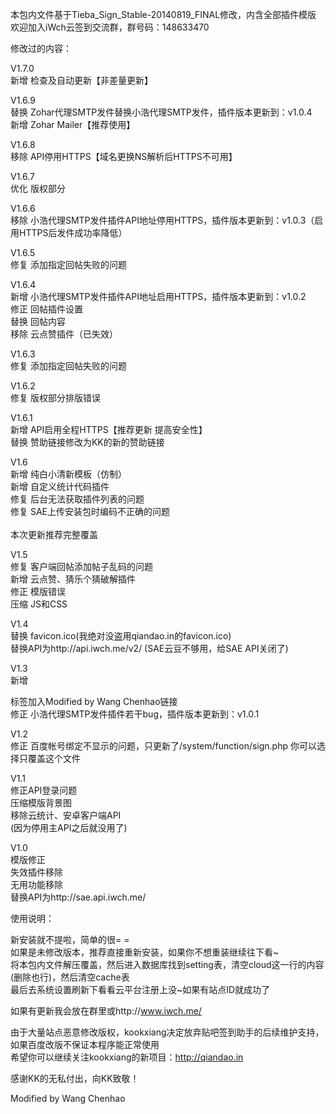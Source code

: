 本包内文件基于Tieba_Sign_Stable-20140819_FINAL修改，内含全部插件模版<br />
欢迎加入iWch云签到交流群，群号码：148633470<br />

修改过的内容：<br />

V1.7.0<br />
新增 检查及自动更新【非差量更新】<br />

V1.6.9<br />
替换 Zohar代理SMTP发件替换小浩代理SMTP发件，插件版本更新到：v1.0.4<br />
新增 Zohar Mailer【推荐使用】<br />

V1.6.8<br />
移除 API停用HTTPS【域名更换NS解析后HTTPS不可用】<br />

V1.6.7<br />
优化 版权部分<br />

V1.6.6<br />
移除 小浩代理SMTP发件插件API地址停用HTTPS，插件版本更新到：v1.0.3（启用HTTPS后发件成功率降低）<br />

V1.6.5<br />
修复 添加指定回帖失败的问题<br />

V1.6.4<br />
新增 小浩代理SMTP发件插件API地址启用HTTPS，插件版本更新到：v1.0.2<br />
修正 回帖插件设置<br />
替换 回帖内容<br />
移除 云点赞插件（已失效）<br />

V1.6.3<br />
修复 添加指定回帖失败的问题<br />

V1.6.2<br />
修复 版权部分排版错误<br />

V1.6.1<br />
新增 API启用全程HTTPS【推荐更新 提高安全性】<br />
替换 赞助链接修改为KK的新的赞助链接<br />

V1.6<br />
新增 纯白小清新模板（仿制）<br />
新增 自定义统计代码插件<br />
修复 后台无法获取插件列表的问题<br />
修复 SAE上传安装包时编码不正确的问题<br />
<br />
本次更新推荐完整覆盖<br />

V1.5<br />
修复 客户端回帖添加帖子乱码的问题<br />
新增 云点赞、猜乐个猜破解插件<br />
修正 模版错误<br />
压缩 JS和CSS<br />

V1.4<br />
替换 favicon.ico(我绝对没盗用qiandao.in的favicon.ico)<br />
替换API为http://api.iwch.me/v2/ (SAE云豆不够用，给SAE API关闭了)<br />

V1.3<br />
新增 <footer>标签加入Modified by Wang Chenhao链接<br />
修正 小浩代理SMTP发件插件若干bug，插件版本更新到：v1.0.1<br />

V1.2<br />
修正 百度帐号绑定不显示的问题，只更新了/system/function/sign.php 你可以选择只覆盖这个文件<br />

V1.1<br />
修正API登录问题<br />
压缩模版背景图<br />
移除云统计、安卓客户端API<br />
(因为停用主API之后就没用了)<br />

V1.0<br />
模版修正<br />
失效插件移除<br />
无用功能移除<br />
替换API为http://sae.api.iwch.me/<br />

使用说明：<br />

新安装就不提啦，简单的很= =<br />
如果是未修改版本，推荐直接重新安装，如果你不想重装继续往下看~<br />
将本包内文件解压覆盖，然后进入数据库找到setting表，清空cloud这一行的内容(删除也行)，然后清空cache表<br />
最后去系统设置刷新下看看云平台注册上没~如果有站点ID就成功了<br />


如果有更新我会放在群里或http://www.iwch.me/<br />


由于大量站点恶意修改版权，kookxiang决定放弃贴吧签到助手的后续维护支持，如果百度改版不保证本程序能正常使用<br />
希望你可以继续关注kookxiang的新项目：http://qiandao.in<br />



感谢KK的无私付出，向KK致敬！<br />



Modified by Wang Chenhao<br />

